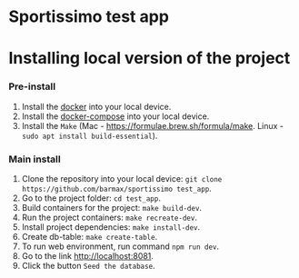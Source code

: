 # Sportissimo test app

Installing local version of the project
==================================

### Pre-install ###
1. Install the [docker](https://docs.docker.com/get-docker/) into your local device.
2. Install the [docker-compose](https://docs.docker.com/compose/install/) into your local device.
3. Install the `Make` (Mac - https://formulae.brew.sh/formula/make. Linux - `sudo apt install build-essential`).

### Main install ###
1. Clone the repository into your local device: `git clone https://github.com/barmax/sportissimo test_app`.
2. Go to the project folder: `cd test_app`.
3. Build containers for the project: `make build-dev`.
4. Run the project containers: `make recreate-dev`.
5. Install project dependencies: `make install-dev`.
6. Create db-table: `make create-table`. 
7. To run web environment, run command `npm run dev`.
8. Go to the link [http://localhost:8081](http://localhost:8081).
9. Click the button `Seed the database`.
